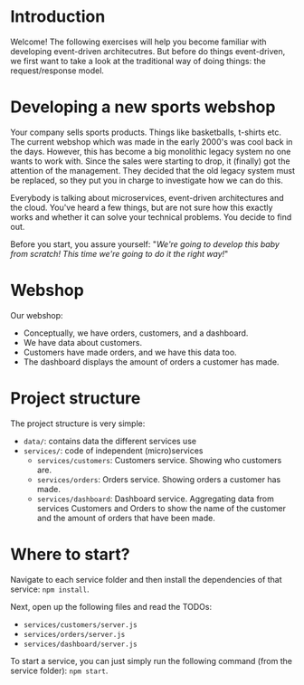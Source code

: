 # Introduction
Welcome! The following exercises will help you become familiar with developing 
event-driven architecutres. But before do things event-driven, we first want to
take a look at the traditional way of doing things: the request/response model.

# Developing a new sports webshop
Your company sells sports products. Things like basketballs, t-shirts etc.
The current webshop which was made in the early 2000's was cool back in the days.
However, this has become a big monolithic legacy system no one wants to work with.
Since the sales were starting to drop, it (finally) got the attention of the management.
They decided that the old legacy system must be replaced, so they put you in charge
to investigate how we can do this.

Everybody is talking about microservices, event-driven architectures and the cloud.
You've heard a few things, but are not sure how this exactly works and whether it
can solve your technical problems. You decide to find out.

Before you start, you assure yourself:
"*We're going to develop this baby from scratch!
This time we're going to do it the right way!*"

# Webshop
Our webshop:
- Conceptually, we have orders, customers, and a dashboard.
- We have data about customers.
- Customers have made orders, and we have this data too.
- The dashboard displays the amount of orders a customer has made.

# Project structure
The project structure is very simple:
- `data/`: contains data the different services use
- `services/`: code of independent (micro)services
  - `services/customers`: Customers service. Showing who customers are.
  - `services/orders`: Orders service. Showing orders a customer has made.
  - `services/dashboard`: Dashboard service. Aggregating data from services Customers and 
  Orders to show the name of the customer and the amount of orders that 
  have been made.

# Where to start?
Navigate to each service folder and then install the dependencies of that service:
`npm install`.

Next, open up the following files and read the TODOs:
- `services/customers/server.js`
- `services/orders/server.js`
- `services/dashboard/server.js`

To start a service, you can just simply run the following command (from the service folder):
 `npm start`.